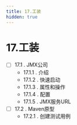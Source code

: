 ```yaml
---
title: 17.工装
hidden: true
---
```


# 17.工装

- [ ] 17.1 . JMX公司
  - 17.1.1 . 介绍
  - 17.1.2 . 快速启动
  - 17.1.3 . 属性和操作
  - 17.1.4 . 配置
  - 17.1.5 . JMX服务URL
- [ ] 17.2 . Maven原型
  - 17.2.1 . 创建测试用例
